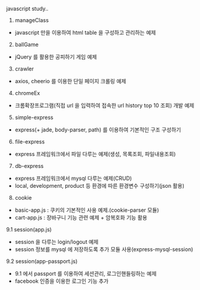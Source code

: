 javascript study..

1. manageClass
  - javascript  만을 이용하여 html table 을 구성하고 관리하는 예제
  
2. ballGame
  - jQuery 를 활용한 공피하기 게임 예제
  
3. crawler
  - axios, cheerio 를 이용한 단일 페이지 크롤링 예제

4. chromeEx
  - 크롬확장프로그램(직접 url 을 입력하여 접속한 url history top 10 조회) 개발 예제

5. simple-express
  - express(+ jade, body-parser, path) 를 이용하여 기본적인 구조 구성하기

6. file-express
  - express 프레임워크에서 파일 다루는 예제(생성, 목록조회, 파일내용조회)

7. db-express
  - express 프레임워크에서 mysql 다루는 예제(CRUD)
  - local, development, product 등 환경에 따른 환경변수 구성하기(json 활용)

8. cookie
  - basic-app.js : 쿠키의 기본적인 사용 예제.(cookie-parser 모듈)
  - cart-app.js : 장바구니 기능 관련 예제 + 암복호화 기능 활용


9.1 session(app.js)
  - session 을 다루는 login/logout 예제
  - session 정보를 mysql 에 저장하도록 추가 모듈 사용(express-mysql-session)

9.2 session(app-passport.js)
  - 9.1  에서 passport 를 이용하여 세션관리, 로그인핸들링하는 예제
  - facebook 인증을 이용한 로그인 기능 추가